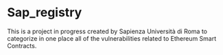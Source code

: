 # Sap_registry

This is a project in progress created by Sapienza Università di Roma to categorize in one place all of the vulnerabilities related to Ethereum Smart Contracts.
